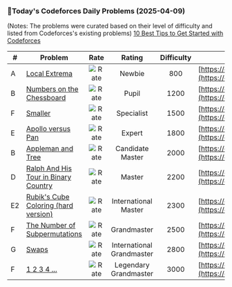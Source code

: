 ### 🌟Today's Codeforces Daily Problems (2025-04-09)
(Notes: The problems were curated based on their level of difficulty and listed from Codeforces's existing problems)
[10 Best Tips to Get Started with Codeforces](https://github.com/ika9810/Codeforces-Daily-Problems/blob/main/10%20Best%20Tips%20to%20Get%20Started%20with%20Codeforces.md)

| # | Problem | Rate| Rating | Difficulty | Contest |
|---| ----- | :--------: | :----------: | :----------: | ---------- |
|A|[Local Extrema](https://codeforces.com/contest/888/problem/A)|![Rate](https://img.shields.io/badge/Newbie-800-lightgrey)|Newbie|800|[https://codeforces.com/contest/888](https://codeforces.com/contest/888)|
|B|[Numbers on the Chessboard](https://codeforces.com/contest/1027/problem/B)|![Rate](https://img.shields.io/badge/Pupil-1200-brightgreen)|Pupil|1200|[https://codeforces.com/contest/1027](https://codeforces.com/contest/1027)|
|F|[Smaller](https://codeforces.com/contest/1742/problem/F)|![Rate](https://img.shields.io/badge/Specialist-1500-9cf)|Specialist|1500|[https://codeforces.com/contest/1742](https://codeforces.com/contest/1742)|
|E|[Apollo versus Pan](https://codeforces.com/contest/1466/problem/E)|![Rate](https://img.shields.io/badge/Expert-1800-blue)|Expert|1800|[https://codeforces.com/contest/1466](https://codeforces.com/contest/1466)|
|B|[Appleman and Tree](https://codeforces.com/contest/461/problem/B)|![Rate](https://img.shields.io/badge/Candidate%20Master-2000-blueviolet)|Candidate Master|2000|[https://codeforces.com/contest/461](https://codeforces.com/contest/461)|
|D|[Ralph And His Tour in Binary Country](https://codeforces.com/contest/894/problem/D)|![Rate](https://img.shields.io/badge/Master-2200-orange)|Master|2200|[https://codeforces.com/contest/894](https://codeforces.com/contest/894)|
|E2|[Rubik's Cube Coloring (hard version)](https://codeforces.com/contest/1594/problem/E2)|![Rate](https://img.shields.io/badge/International%20Master-2300-orange)|International Master|2300|[https://codeforces.com/contest/1594](https://codeforces.com/contest/1594)|
|F|[The Number of Subpermutations](https://codeforces.com/contest/1175/problem/F)|![Rate](https://img.shields.io/badge/Grandmaster-2500-red)|Grandmaster|2500|[https://codeforces.com/contest/1175](https://codeforces.com/contest/1175)|
|G|[Swaps](https://codeforces.com/contest/1863/problem/G)|![Rate](https://img.shields.io/badge/International%20Grandmaster-2800-red)|International Grandmaster|2800|[https://codeforces.com/contest/1863](https://codeforces.com/contest/1863)|
|F|[1 2 3 4 ...](https://codeforces.com/contest/1474/problem/F)|![Rate](https://img.shields.io/badge/Legendary%20Grandmaster-3000-red)|Legendary Grandmaster|3000|[https://codeforces.com/contest/1474](https://codeforces.com/contest/1474)|

